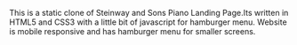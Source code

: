 This is a static clone of Steinway and Sons Piano Landing Page.Its written in HTML5 and CSS3 with a little bit of javascript for hamburger menu. Website is mobile responsive and has hamburger menu for smaller screens.
